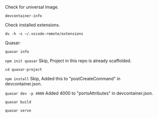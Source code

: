 Check for universal Image.

`devcontainer-info`

Check installed extensions.

`du -h -s ~/.vscode-remote/extensions`

Quasar:

`quasar info`

`npm init quasar` Skip, Project in this repo is already scaffolded.

`cd quasar-project`

`npm install` Skip, Added this to "postCreateCommand" in devcontainer.json.

`quasar dev -p 4000` Added 4000 to "portsAttributes" in devcontainer.json.

`quasar build`

`quasar serve`
